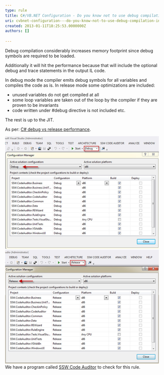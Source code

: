 ```yaml
---
type: rule
title: C#/VB.NET Configuration - Do you know not to use debug compilation in production applications?
uri: cvbnet-configuration---do-you-know-not-to-use-debug-compilation-in-production-applications
created: 2013-01-11T18:25:53.0000000Z
authors: []

---
```


Debug compilation considerably increases memory footprint since debug symbols are required to be loaded.

Additionally it will hit the performance because that will include the optional debug and trace statements in the output IL code.

In debug mode the compiler emits debug symbols for all variables and compiles the code as is. In release mode some optimizations are included:

- unused variables do not get compiled at all
- some loop variables are taken out of the loop by the compiler if they are proven to be invariants
- code written under #debug directive is not included etc.


The rest is up to the JIT.

As per:     [C# debug vs release performance](http://stackoverflow.com/questions/2446027/c-sharp-debug-vs-release-performance).

![Bad Example](debug-bad.jpg)
![Good Example](debug-good.jpg)
We have a program called [SSW Code Auditor](http://www.ssw.com.au/ssw/CodeAuditor) to check for this rule.
